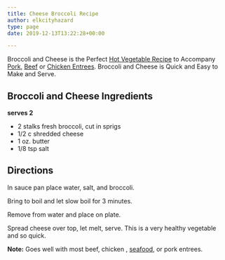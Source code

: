 ```yaml
---
title: Cheese Broccoli Recipe
author: elkcityhazard
type: page
date: 2019-12-13T13:22:28+00:00

---
```

Broccoli and Cheese is the Perfect <a href="/wordpress/hot-vegetables/" rel="noopener noreferrer" target="_blank">Hot Vegetable Recipe</a> to Accompany <a href="/wordpress/easy-pork-recipes/" rel="noopener noreferrer" target="_blank">Pork</a>, <a href="/wordpress/beef-dishes/" rel="noopener noreferrer" target="_blank">Beef</a> or <a href="/wordpress/quick-and-easy-chicken-recipes/" rel="noopener noreferrer" target="_blank">Chicken Entrees</a>. Broccoli and Cheese is Quick and Easy to Make and Serve.

## Broccoli and Cheese Ingredients

**serves 2**

  * 2 stalks fresh broccoli, cut in sprigs
  * 1/2 c shredded cheese
  * 1 oz. butter
  * 1/8 tsp salt

## Directions

In sauce pan place water, salt, and broccoli.

Bring to boil and let slow boil for 3 minutes.

Remove from water and place on plate.

Spread cheese over top, let melt, serve. This is a very healthy vegetable and so quick.

**Note:** Goes well with most beef, chicken , <a href="/wordpress/seafood-dishes/" rel="noopener noreferrer" target="_blank">seafood</a>, or pork entrees.